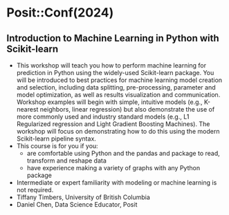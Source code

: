 # Posit::Conf(2024)
## Introduction to Machine Learning in Python with Scikit-learn
- This workshop will teach you how to perform machine learning for prediction in Python using the widely-used Scikit-learn package. You will be introduced to best practices for machine learning model creation and selection, including data splitting, pre-processing, parameter and model optimization, as well as results visualization and communication. Workshop examples will begin with simple, intuitive models (e.g., K-nearest neighbors, linear regression) but also demonstrate the use of more commonly used and industry standard models (e.g., L1 Regularized regression and Light Gradient Boosting Machines). The workshop will focus on demonstrating how to do this using the modern Scikit-learn pipeline syntax.
- This course is for you if you:
  - are comfortable using Python and the pandas and package to read, transform and reshape data
  - have experience making a variety of graphs with any Python package
- Intermediate or expert familiarity with modeling or machine learning is not required.
- Tiffany Timbers, University of British Columbia
- Daniel Chen, Data Science Educator, Posit
